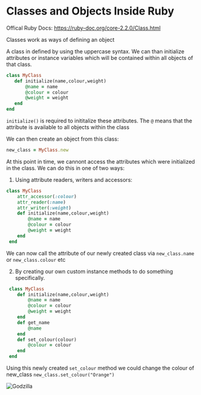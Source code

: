  # Classes and Objects Inside Ruby

Offical Ruby Docs:
https://ruby-doc.org/core-2.2.0/Class.html

 Classes work as ways of defining an object

 A class in defined by using the uppercase syntax. We can than initialize attributes or instance variables which will be contained within all objects of that class. 
 ```ruby
 class MyClass
    def initialize(name,colour,weight)
        @name = name
        @colour = colour
        @weight = weight
    end
 end
 ```
`initialize()` is required to inititalize these attributes. The `@` means that the attribute is available to all objects within the class
 
 We can then create an object from this class:
 ```ruby
new_class = MyClass.new
 ```
At this point in time, we cannont access the attributes which were initialized in the class. We can do this in one of two ways:

1. Using attribute readers, writers and accessors:
```ruby
class MyClass
    attr_accessor(:colour)
    attr_reader(:name)
    attr_writer(:weight)
    def initialize(name,colour,weight)
        @name = name
        @colour = colour
        @weight = weight
    end
 end
```
 We can now call the attribute of our newly created class via `new_class.name` or `new_class.colour` etc

2. By creating our own custom instance methods to do something specifically.
```ruby
 class MyClass
    def initialize(name,colour,weight)
        @name = name
        @colour = colour
        @weight = weight
    end
    def get_name
        @name
    end
    def set_colour(colour)
        @colour = colour
    end
 end
 ```
Using this newly created `set_colour` method we could change the colour of new_class `new_class.set_colour("Orange")`


![Godzilla](https://www.google.com/url?sa=i&source=images&cd=&ved=2ahUKEwjDxqSOhdbhAhXEXSsKHd0HDWMQjRx6BAgBEAU&url=https%3A%2F%2Fwww.amazon.com%2FBandai-Tamashii-Nations-MonsterArts-Godzilla%2Fdp%2FB07M77JQNX&psig=AOvVaw1qeqS0OsQcm4R6Ocv_7Vlo&ust=1555553126048096)